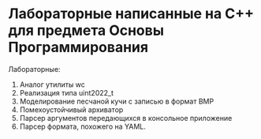 # Лабораторные написанные на C++ для предмета Основы Программирования
Лабораторные:
1. Аналог утилиты wc
2. Реализация типа uint2022_t
3. Моделирование песчаной кучи с записью в формат BMP
4. Помехоустойчивый архиватор
5. Парсер аргументов передающихся в консольное приложение
6. Парсер формата, похожего на YAML.
